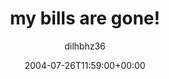 ---
title: 'my bills are gone!'
posts: 1
hash: 't243'
author: 'dilhbhz36'
date: 2004-07-26T11:59:00+00:00
sources:
  - http://forums.tokipona.org/viewtopic.php%3Ft=243.html
---